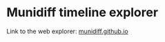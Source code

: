 # Munidiff timeline explorer

Link to the web explorer: [munidiff.github.io](https://github.com/munidiff/munidiff.github.io)

